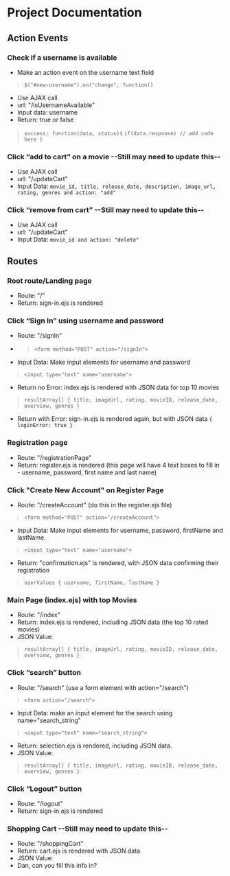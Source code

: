 # Project Documentation

## Action Events

### Check if a username is available
* Make an action event on the username text field
> `$("#new-username").on("change", function()`
* Use AJAX call
* url: "/isUsernameAvailable"
* Input data: username
* Return: true or false
> `success: function(data, status){`
>    `if(data.response) // add code here }`

### Click “add to cart” on a movie --Still may need to update this--
* Use AJAX call
* url: "/updateCart"
* Input Data: `movie_id, title, release_date, description, image_url, rating, genres and action: "add"`

### Click “remove from cart” --Still may need to update this--
* Use AJAX call
* url: "/updateCart"
* Input Data: `movie_id and action: "delete"`





## Routes 

### Root route/Landing page
* Route: "/"
* Return: sign-in.ejs is rendered

### Click “Sign In” using username and password
* Route: "/signIn"
* > `<form method="POST" action="/signIn">`
* Input Data: Make input elements for username and password
> `<input type="text" name="username">`
* Return no Error: index.ejs is rendered with JSON data for top 10 movies 
> `resultArray[] { title, imageUrl, rating, movieID, release_date, overview, genres }`
* Return with Error: sign-in.ejs is rendered again, but with JSON data `{ loginError: true }`
 
### Registration page
* Route: "/registrationPage"
* Return: register.ejs is rendered (this page will have 4 text boxes to fill 
          in - username, password, first name and last name)

### Click "Create New Account" on Register Page
* Route: "/createAccount" (do this in the register.ejs file)
> `<form method="POST" action="/createAccount">`
* Input Data: Make input elements for username, password, firstName and lastName.
> `<input type="text" name="username">`
* Return: "confirmation.ejs" is rendered, with JSON data confirming their registration 
> `userValues { username, firstName, lastName }`

### Main Page (index.ejs) with top Movies
* Route: "/index"
* Return: index.ejs is rendered, including JSON data (the top 10 rated movies)
* JSON Value:
>`resultArray[] { title, imageUrl, rating, movieID, release_date, overview, genres }`

### Click “search” button
* Route: "/search" (use a form element with action="/search")
> `<form action="/search">`
* Input Data: make an input element for the search using name="search_string"
>  `<input type="text" name="search_string">`
* Return: selection.ejs is rendered, including JSON data.
* JSON Value: 
>`resultArray[] { title, imageUrl, rating, movieID, release_date, overview, genres }`

### Click “Logout” button
* Route: "/logout"
* Return: sign-in.ejs is rendered


### Shopping Cart  --Still may need to update this--
* Route: "/shoppingCart"
* Return: cart.ejs is rendered with JSON data
* JSON Value:
* Dan, can you fill this info in?





